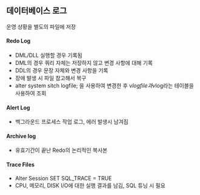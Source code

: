 ## 데이터베이스 로그

운영 상황을 별도의 파일에 저장

#### Redo Log

- DML/DLL 실행할 경우 기록됨
- DML의 경우 쿼리 자체는 저장하지 않고 변경 사항에 대해 기록
- DDL의 경우 문장 자체와 변경 사항을 기록
- 장애 발생 시 파일 참고해서 복구
- alter system sitch logfile; 을 사용하여 변경한 후 v$logfile과 v$log라는 테이블을 사용하여 조회

#### Alert Log

- 백그라운드 프로세스 작업 로그, 에러 발생시 남겨짐

#### Archive log

- 유효기간이 끝난 Redo의 논리적인 복사본

#### Trace Files

- Alter Session SET SQL_TRACE = TRUE
- CPU, 메모리, DISK I/O에 대한 실행 결과를 남김, SQL 튜닝 시 필요


